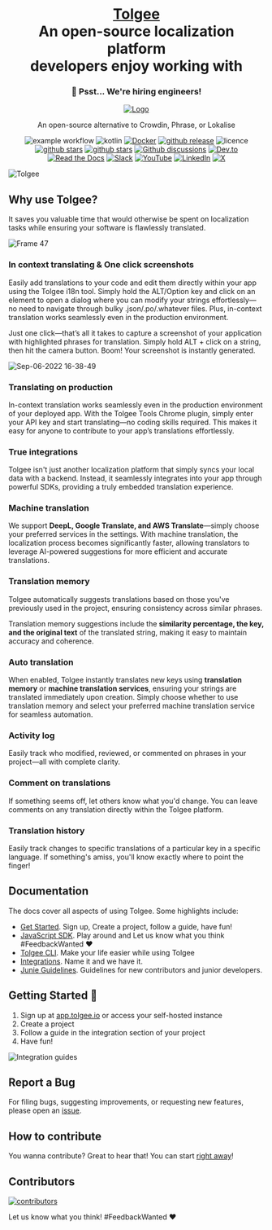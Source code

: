<h1 align="center" style="border-bottom: none">
    <b>
        <a href="https://tolgee.io">Tolgee</a><br>
    </b>
    An open-source localization platform<br/> developers enjoy working with
    <br>
</h1>

<div align="center">


<h3 align="center">
  <a href="https://tolgee.io/career" target="_blank" style="text-decoration: none;">
    🤫 Psst... We're hiring engineers!
  </a>
</h3>

[![Logo](https://user-images.githubusercontent.com/18496315/188628892-33fcc282-26f1-4035-8105-95952bd93de9.svg)](https://tolgee.io)

An open-source alternative to Crowdin, Phrase, or Lokalise

![example workflow](https://github.com/tolgee/tolgee-platform/actions/workflows/test.yml/badge.svg)
![kotlin](https://img.shields.io/github/languages/top/tolgee/tolgee-platform)
[![Docker](https://img.shields.io/badge/Docker-2496ED?logo=docker&logoColor=fff)](https://hub.docker.com/repository/docker/tolgee/tolgee)
[![github release](https://img.shields.io/github/v/release/tolgee/tolgee-platform?label=GitHub%20Release)](https://github.com/tolgee/tolgee-platform/releases/latest)
![licence](https://img.shields.io/badge/license-Apache%202%20%2F%20Tolgee%20EL-blue)
[![github stars](https://img.shields.io/github/stars/tolgee/tolgee-js?style=social&label=Tolgee%20JS)](https://github.com/tolgee/tolgee-js)
[![github stars](https://img.shields.io/github/stars/tolgee/tolgee-platform?style=social&label=Tolgee%20Platform)](https://github.com/tolgee/tolgee-platform)
[![Github discussions](https://img.shields.io/github/discussions/tolgee/tolgee-platform)](https://github.com/tolgee/tolgee-platform/discussions)
[![Dev.to](https://img.shields.io/badge/Dev.to-tolgee_i18n?logo=devdotto&logoColor=white)](https://dev.to/tolgee_i18n)
[![Read the Docs](https://img.shields.io/badge/Read%20the%20Docs-8CA1AF?logo=readthedocs&logoColor=fff)](https://docs.tolgee.io/)
[![Slack](https://img.shields.io/badge/Slack-4A154B?logo=slack&logoColor=fff)](https://join.slack.com/t/tolgeecommunity/shared_invite/zt-2zp55d175-_agXTfKKVbf1BYXlKlmwbA)
[![YouTube](https://img.shields.io/badge/YouTube-%23FF0000.svg?logo=YouTube&logoColor=white)](https://www.youtube.com/@tolgee)
[![LinkedIn](https://custom-icon-badges.demolab.com/badge/LinkedIn-0A66C2?logo=linkedin-white&logoColor=fff)](https://www.linkedin.com/company/tolgee/)
[![X](https://img.shields.io/badge/X-%23000000.svg?logo=X&logoColor=white)](https://x.com/Tolgee_i18n)
</div>

![Tolgee](https://github.com/techwithprerit/tolgee-platform/blob/a8b0ab45640e1fef729e7f1237817ba9b03dfaf4/tolgee.gif)

## Why use Tolgee?

It saves you valuable time that would otherwise be spent on localization tasks while ensuring your software is flawlessly translated.

![Frame 47](https://github.com/techwithprerit/tolgee-platform/blob/a8b0ab45640e1fef729e7f1237817ba9b03dfaf4/Tolgee-specs.gif)

### In context translating & One click screenshots

Easily add translations to your code and edit them directly within your app using the Tolgee i18n tool. Simply hold the ALT/Option key and click on an element to open a dialog where you can modify your strings effortlessly—no need to navigate through bulky .json/.po/.whatever files. Plus, in-context translation works seamlessly even in the production environment.

Just one click—that’s all it takes to capture a screenshot of your application with highlighted phrases for translation. Simply hold ALT + click on a string, then hit the camera button. Boom! Your screenshot is instantly generated.

![Sep-06-2022 16-38-49](https://github.com/techwithprerit/tolgee-platform/blob/b56dd663cacd1c167ac5855a33c5b9fa4aa4276e/tolgee-app.gif)

### Translating on production

In-context translation works seamlessly even in the production environment of your deployed app. With the Tolgee Tools Chrome plugin, simply enter your API key and start translating—no coding skills required. This makes it easy for anyone to contribute to your app’s translations effortlessly.

### True integrations

Tolgee isn't just another localization platform that simply syncs your local data with a backend. Instead, it seamlessly integrates into your app through powerful SDKs, providing a truly embedded translation experience.

### Machine translation

We support **DeepL, Google Translate, and AWS Translate**—simply choose your preferred services in the settings. With machine translation, the localization process becomes significantly faster, allowing translators to leverage AI-powered suggestions for more efficient and accurate translations.

### Translation memory

Tolgee automatically suggests translations based on those you've previously used in the project, ensuring consistency across similar phrases.  

Translation memory suggestions include the **similarity percentage, the key, and the original text** of the translated string, making it easy to maintain accuracy and coherence.

### Auto translation

When enabled, Tolgee instantly translates new keys using **translation memory** or **machine translation services**, ensuring your strings are translated immediately upon creation. Simply choose whether to use translation memory and select your preferred machine translation service for seamless automation.

### Activity log

Easily track who modified, reviewed, or commented on phrases in your project—all with complete clarity.

### Comment on translations

If something seems off, let others know what you'd change. You can leave comments on any translation directly within the Tolgee platform.

### Translation history

Easily track changes to specific translations of a particular key in a specific language. If something's amiss, you'll know exactly where to point the finger!

## Documentation

The docs cover all aspects of using Tolgee. Some highlights include:

- [Get Started](https://docs.tolgee.io/). Sign up, Create a project, follow a guide, have fun!
- [JavaScript SDK](https://docs.tolgee.io/js-sdk). Play around and Let us know what you think #FeedbackWanted ❤️
- [Tolgee CLI](https://docs.tolgee.io/tolgee-cli). Make your life easier while using Tolgee
- [Integrations](https://docs.tolgee.io/platform/integrations/about_integrations). Name it and we have it.
- [Junie Guidelines](.junie/guidelines.md). Guidelines for new contributors and junior developers.

## Getting Started 🚀

1. Sign up at [app.tolgee.io](https://app.tolgee.io/sign_up) or access your self-hosted instance
2. Create a project
3. Follow a guide in the integration section of your project
4. Have fun!

![Integration guides](Tolgee-integration.gif)

## Report a Bug

For filing bugs, suggesting improvements, or requesting new features, please open an [issue](https://github.com/tolgee/tolgee-platform/issues).

## How to contribute

You wanna contribute? Great to hear that! You can start [right away](CONTRIBUTING.md)!

## Contributors

<a href="https://github.com/tolgee/tolgee-platform/graphs/contributors">
  <img alt="contributors" src="https://contrib.rocks/image?repo=tolgee/tolgee-platform"/>
</a>

Let us know what you think! #FeedbackWanted ❤️

